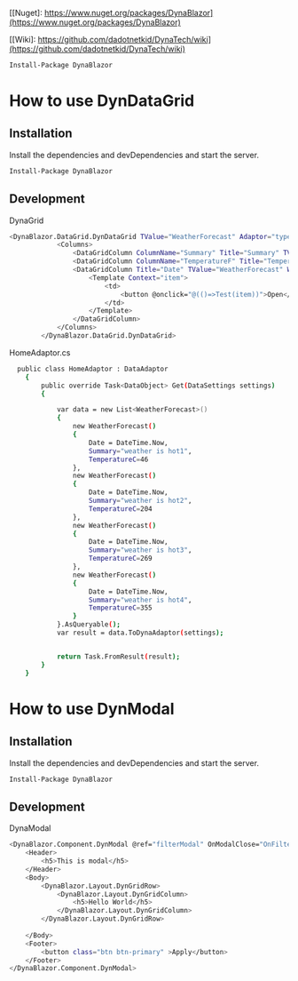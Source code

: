 [[Nuget]: https://www.nuget.org/packages/DynaBlazor](https://www.nuget.org/packages/DynaBlazor)

[[Wiki]: https://github.com/dadotnetkid/DynaTech/wiki](https://github.com/dadotnetkid/DynaTech/wiki)


```sh
Install-Package DynaBlazor 
```


# How to use DynDataGrid
## Installation

Install the dependencies and devDependencies and start the server.

```sh
Install-Package DynaBlazor 
```

## Development

DynaGrid

```sh
<DynaBlazor.DataGrid.DynDataGrid TValue="WeatherForecast" Adaptor="typeof(HomeAdaptor)" @ref="dynDataGrid">
            <Columns>
                <DataGridColumn ColumnName="Summary" Title="Summary" TValue="WeatherForecast" OrderBy="Common.DataGridOrderBy.Desc" Width="10%" />
                <DataGridColumn ColumnName="TemperatureF" Title="TemperatureF" TValue="WeatherForecast" EnableSort="false" Width="25%" />
                <DataGridColumn Title="Date" TValue="WeatherForecast" Width="25%">
                    <Template Context="item">
                        <td>
                            <button @onclick="@(()=>Test(item))">Open</button>
                        </td>
                    </Template>
                </DataGridColumn>
            </Columns>
        </DynaBlazor.DataGrid.DynDataGrid>
```
HomeAdaptor.cs
```sh
  public class HomeAdaptor : DataAdaptor
    {
        public override Task<DataObject> Get(DataSettings settings)
        {

            var data = new List<WeatherForecast>()
            {
                new WeatherForecast()
                {
                    Date = DateTime.Now,
                    Summary="weather is hot1",
                    TemperatureC=46
                },
                new WeatherForecast()
                {
                    Date = DateTime.Now,
                    Summary="weather is hot2",
                    TemperatureC=204
                },
                new WeatherForecast()
                {
                    Date = DateTime.Now,
                    Summary="weather is hot3",
                    TemperatureC=269
                },
                new WeatherForecast()
                {
                    Date = DateTime.Now,
                    Summary="weather is hot4",
                    TemperatureC=355
                }
            }.AsQueryable();
            var result = data.ToDynaAdaptor(settings);


            return Task.FromResult(result);
        }
    }
```

# How to use DynModal
## Installation

Install the dependencies and devDependencies and start the server.

```sh
Install-Package DynaBlazor 
```

## Development

DynaModal

```sh
<DynaBlazor.Component.DynModal @ref="filterModal" OnModalClose="OnFilterModalClose">
    <Header>
        <h5>This is modal</h5>
    </Header>
    <Body>
        <DynaBlazor.Layout.DynGridRow>
            <DynaBlazor.Layout.DynGridColumn>
                <h5>Hello World</h5>
            </DynaBlazor.Layout.DynGridColumn>
        </DynaBlazor.Layout.DynGridRow>
  
    </Body>
    <Footer>
        <button class="btn btn-primary" >Apply</button>
    </Footer>
</DynaBlazor.Component.DynModal>
```
